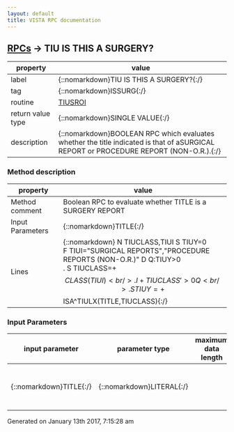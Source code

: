 ```yaml
---
layout: default
title: VISTA RPC documentation
---
```




## [RPCs](TableOfContent.md) &#8594; TIU IS THIS A SURGERY? 

 property | value 
--- | --- 
 label | {::nomarkdown}TIU IS THIS A SURGERY?{:/}
 tag | {::nomarkdown}ISSURG{:/}
 routine | [TIUSROI](http://code.osehra.org/dox/Routine_TIUSROI_source.html)
 return value type | {::nomarkdown}SINGLE VALUE{:/}
 description | {::nomarkdown}BOOLEAN RPC which evaluates whether the title indicated is that of aSURGICAL REPORT or PROCEDURE REPORT (NON-O.R.).{:/}


### Method description

 property | value 
 --- | --- 
 Method comment | Boolean RPC to evaluate whether TITLE is a SURGERY REPORT
 Input Parameters | {::nomarkdown}TITLE{:/}
 Lines | {::nomarkdown} N TIUCLASS,TIUI S TIUY=0<br/> F TIUI="SURGICAL REPORTS","PROCEDURE REPORTS (NON-O.R.)" D  Q:TIUY>0<br/> . S TIUCLASS=+$$CLASS(TIUI)<br/> . I +TIUCLASS'>0 Q<br/> . S TIUY=+$$ISA^TIULX(TITLE,TIUCLASS){:/}

### Input Parameters

| input parameter | parameter type | maximum data length | required | description | 
| --- | --- | --- | --- | --- | 
| {::nomarkdown}TITLE{:/} | {::nomarkdown}LITERAL{:/} |  |  | {::nomarkdown}This is the record number in file 8925.1 for the title selected.{:/} | 




 Generated on January 13th 2017, 7:15:28 am